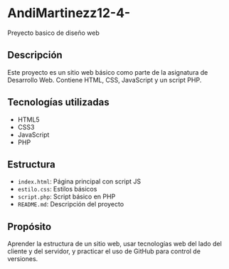 # AndiMartinezz12-4-
Preyecto basico de diseño web


## Descripción
Este proyecto es un sitio web básico como parte de la asignatura de Desarrollo Web. Contiene HTML, CSS, JavaScript y un script PHP.

## Tecnologías utilizadas
- HTML5
- CSS3
- JavaScript
- PHP

## Estructura
- `index.html`: Página principal con script JS
- `estilo.css`: Estilos básicos
- `script.php`: Script básico en PHP
- `README.md`: Descripción del proyecto

## Propósito
Aprender la estructura de un sitio web, usar tecnologías web del lado del cliente y del servidor, y practicar el uso de GitHub para control de versiones.
